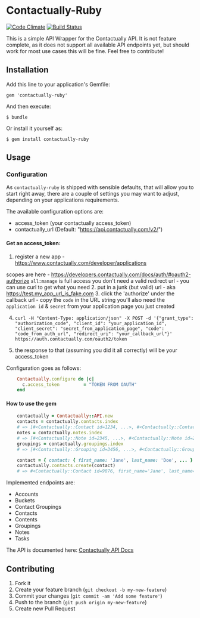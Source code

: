 # Contactually-Ruby

[![Code Climate](https://codeclimate.com/github/revaluate/contactually-ruby/badges/gpa.svg)](https://codeclimate.com/github/revaluate/contactually-ruby)
[![Build
Status](https://travis-ci.org/revaluate/contactually-ruby.svg?branch=master)](https://travis-ci.org/revaluate/contactually-ruby)

This is a simple API Wrapper for the Contactually API. It is not feature complete, as it does not support all available API endpoints yet, but should work for most use cases this will be fine. Feel free to contribute!

## Installation

Add this line to your application's Gemfile:

    gem 'contactually-ruby'

And then execute:

    $ bundle

Or install it yourself as:

    $ gem install contactually-ruby

## Usage

### Configuration

As `contactually-ruby` is shipped with sensible defaults, that will allow you
to start right away, there are a couple of settings you may want to adjust,
depending on your applications requirements.

The available configuration options are:

* access_token (your contactually access_token)
* contactually_url (Default: "https://api.contactually.com/v2/")

#### Get an access_token:
1. register a new app - https://www.contactually.com/developer/applications

scopes are here - https://developers.contactually.com/docs/auth/#oauth2-authorize
`all:manage` is full access
you don't need a valid redirect url - you can use curl to get what you need
2. put in a junk (but valid) url - aka https://test.my_app_url_is_fake.com
3. click the 'authorize' under the callback url - copy the `code` in the URL string
you'll also need the `application id` & `secret` from your application page you just created

4. `curl -H "Content-Type: application/json" -X POST -d '{"grant_type": "authorization_code", "client_id": "your_application_id", "client_secret": "secret_from_application_page", "code": "code_from_auth_url", "redirect_uri": "your_callback_url"}' https://auth.contactually.com/oauth2/token`

5. the response to that (assuming you did it all correctly) will be your access_token



Configuration goes as follows:

```ruby
    Contactually.configure do |c|
      c.access_token         = "TOKEN FROM OAUTH"
    end
```

#### How to use the gem

```ruby
    contactually = Contactually::API.new
    contacts = contactually.contacts.index
    # => [#<Contactually::Contact id=1234, ...>, #<Contactually::Contact id=1235, ...>, ...]
    notes = contactually.notes.index
    # => [#<Contactually::Note id=2345, ...>, #<Contactually::Note id=2346, ...>, ...]
    groupings = contactually.groupings.index
    # => [#<Contactually::Grouping id=3456, ...>, #<Contactually::Grouping id=3457, ...>, ...]

    contact = { contact: { first_name: 'Jane', last_name: 'Doe', ... } }
    contactually.contacts.create(contact)
    # => #<Contactually::Contact id=9876, first_name='Jane', last_name='Doe', ...>
```

Implemented endpoints are:

* Accounts
* Buckets
* Contact Groupings
* Contacts
* Contents
* Groupings
* Notes
* Tasks

The API is documented here: [Contactually API Docs](http://developers.contactually.com/docs/)

## Contributing

1. Fork it
2. Create your feature branch (`git checkout -b my-new-feature`)
3. Commit your changes (`git commit -am 'Add some feature'`)
4. Push to the branch (`git push origin my-new-feature`)
5. Create new Pull Request
